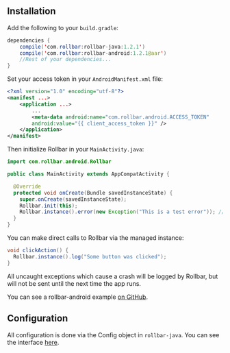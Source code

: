 ## Installation 

Add the following to your `build.gradle`:

``` java
dependencies {
    compile('com.rollbar:rollbar-java:1.2.1')
    compile('com.rollbar:rollbar-android:1.2.1@aar')
    //Rest of your dependencies...
}
```

Set your access token in your `AndroidManifest.xml` file:

``` xml
<?xml version="1.0" encoding="utf-8"?>
<manifest ...>
    <application ...>
        ...
        <meta-data android:name="com.rollbar.android.ACCESS_TOKEN"
        android:value="{{ client_access_token }}" />
    </application>
</manifest>
```

Then initialize Rollbar in your `MainActivity.java`:

``` java
import com.rollbar.android.Rollbar

public class MainActivity extends AppCompatActivity {

  @Override
  protected void onCreate(Bundle savedInstanceState) {
    super.onCreate(savedInstanceState);
    Rollbar.init(this);
    Rollbar.instance().error(new Exception("This is a test error")); //remove this after initial testing
  }
}
```

You can make direct calls to Rollbar via the managed instance:

``` java
void clickAction() {
  Rollbar.instance().log("Some button was clicked");
}
```

All uncaught exceptions which cause a crash will be logged by Rollbar, but will not be sent until the next time the app runs.

You can see a rollbar-android example <a href="https://github.com/rollbar/rollbar-java/tree/master/examples/rollbar-android" target="_blank" rel="noopener">on GitHub</a>.


## Configuration

All configuration is done via the Config object in `rollbar-java`. You can see the interface <a href="https://github.com/rollbar/rollbar-java/blob/master/rollbar-java/src/main/java/com/rollbar/notifier/config/Config.java" target="_blank" rel="noopener">here</a>.
